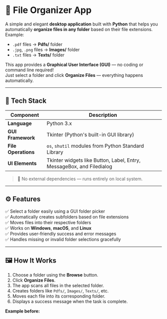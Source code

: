# 📁 File Organizer App

A simple and elegant **desktop application** built with **Python** that helps you automatically **organize files in any folder** based on their file extensions.  
Example:  
- `.pdf` files → **Pdfs/** folder  
- `.jpg`, `.png` files → **Images/** folder  
- `.txt` files → **Texts/** folder  

This app provides a **Graphical User Interface (GUI)** — no coding or command line required!  
Just select a folder and click **Organize Files** — everything happens automatically.

---

## 🧰 Tech Stack

| Component | Description |
|------------|-------------|
| **Language** | Python 3.x |
| **GUI Framework** | Tkinter (Python's built-in GUI library) |
| **File Operations** | `os`, `shutil` modules from Python Standard Library |
| **UI Elements** | Tkinter widgets like Button, Label, Entry, MessageBox, and Filedialog |

> 🧡 No external dependencies — runs entirely on local system.

---

## ⚙️ Features

✅ Select a folder easily using a GUI folder picker  
✅ Automatically creates subfolders based on file extensions  
✅ Moves files into their respective folders  
✅ Works on **Windows**, **macOS**, and **Linux**  
✅ Provides user-friendly success and error messages  
✅ Handles missing or invalid folder selections gracefully  

---

## 🖼️ How It Works

1. Choose a folder using the **Browse** button.  
2. Click **Organize Files**.  
3. The app scans all files in the selected folder.  
4. Creates folders like `Pdfs/`, `Images/`, `Texts/`, etc.  
5. Moves each file into its corresponding folder.  
6. Displays a success message when the task is complete.

**Example before:**
